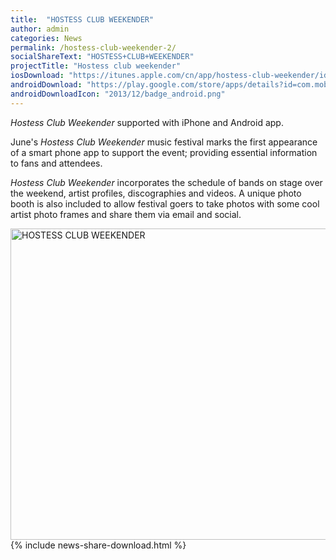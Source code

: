 ```yaml
---
title:  "HOSTESS CLUB WEEKENDER"
author: admin
categories: News
permalink: /hostess-club-weekender-2/
socialShareText: "HOSTESS+CLUB+WEEKENDER"
projectTitle: "Hostess club weekender"
iosDownload: "https://itunes.apple.com/cn/app/hostess-club-weekender/id646688133?mt=8"
androidDownload: "https://play.google.com/store/apps/details?id=com.mobilenow.weekender&hl=en"
androidDownloadIcon: "2013/12/badge_android.png"
---
```

_Hostess Club Weekender_ supported with iPhone and Android app.

June's _Hostess Club Weekender_ music festival marks the first appearance of a smart phone app to support the event; providing essential information to fans and attendees.

_Hostess Club Weekender_ incorporates the schedule of bands on stage over the weekend, artist profiles, discographies and videos. A unique photo booth is also included to allow festival goers to take photos with some cool artist photo frames and share them via email and social.

<img alt="HOSTESS CLUB WEEKENDER" src="{{ site.assetsurl }}2013/06/HCWimage-1030x623.jpg" width="824" height="498">
<!--more-->
{% include news-share-download.html %}
